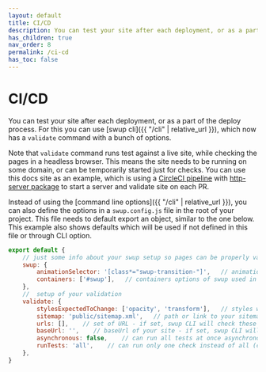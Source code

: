 ```yaml
---
layout: default
title: CI/CD
description: You can test your site after each deployment, or as a part of the deploy process
has_children: true
nav_order: 8
permalink: /ci-cd
has_toc: false
---
```


# CI/CD

You can test your site after each deployment, or as a part of the deploy process.
For this you can use [swup cli]({{ "/cli" | relative_url }}), which now has a `validate` command with a bunch of options.

Note that `validate` command runs test against a live site, while checking the pages in a headless browser.
This means the site needs to be running on some domain, or can be temporarily started just for checks.
You can use this docs site as an example, which is using a [CircleCI pipeline](https://github.com/swup/docs/blob/master/.circleci/config.yml) with [http-server package](https://github.com/swup/docs/blob/master/package.json#L20) to start a server and validate site on each PR.

Instead of using the [command line options]({{ "/cli" | relative_url }}), you can also define the options in a `swup.config.js` file in the root of your project.
This file needs to default export an object, similar to the one below.
This example also shows defaults which will be used if not defined in this file or through CLI option.

```javascript
export default {
    // just some info about your swup setup so pages can be properly validated
    swup: {
        animationSelector: '[class*="swup-transition-"]',   // animationSelector options of swup used in your project
        containers: ['#swup'],   // containers options of swup used in your project
    },
    //  setup of your validation
    validate: {
        stylesExpectedToChange: ['opacity', 'transform'],   // styles which are animated on your animated elements (checks that at least one is changed during transition)
        sitemap: 'public/sitemap.xml',   // path or link to your sitemap
        urls: [],    // set of URL - if set, swup CLI will check these URLs only (alternative to sitemap)
        baseUrl: '',    // baseUrl of your site - if set, swup CLI will crawl the site for you, so you don't need to define URL manually (not referenced pages like 404 won't be checked)
        asynchronous: false,    // can run all tests at once asynchronously (way faster, but might cause problems)
        runTests: 'all',    // can run only one check instead of all (containers, transition-duration, transition-styles)
    },
}
```
